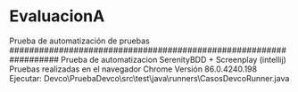 # EvaluacionA
Prueba de automatización de pruebas
##################################################################
Prueba de automatizacion SerenityBDD + Screenplay (intellij)
Pruebas realizadas en el navegador Chrome Versión 86.0.4240.198
Ejecutar:
Devco\PruebaDevco\src\test\java\runners\CasosDevcoRunner.java
